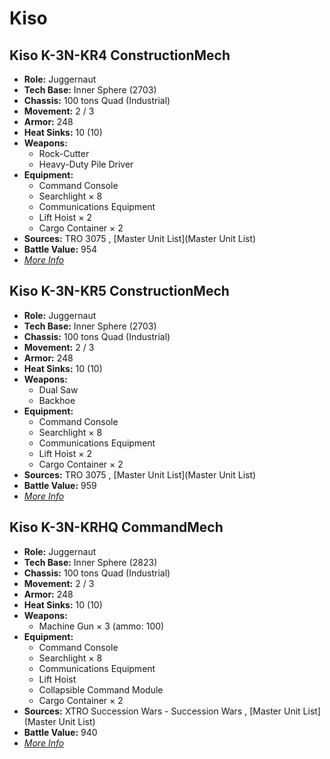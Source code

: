 # Kiso 

## Kiso K-3N-KR4 ConstructionMech 

- **Role:** Juggernaut 
- **Tech Base:** Inner Sphere (2703) 
- **Chassis:** 100 tons Quad (Industrial) 
- **Movement:** 2 / 3 
- **Armor:** 248 
- **Heat Sinks:** 10 (10) 
- **Weapons:** 
  - Rock-Cutter 
  - Heavy-Duty Pile Driver 
- **Equipment:** 
  - Command Console 
  - Searchlight × 8 
  - Communications Equipment 
  - Lift Hoist × 2 
  - Cargo Container × 2 
- **Sources:** TRO 3075 , [Master Unit List](Master Unit List) 
- **Battle Value:** 954 
- [*More Info*](kiso/kiso_k-3n-kr4_constructionmech.md) 

## Kiso K-3N-KR5 ConstructionMech 

- **Role:** Juggernaut 
- **Tech Base:** Inner Sphere (2703) 
- **Chassis:** 100 tons Quad (Industrial) 
- **Movement:** 2 / 3 
- **Armor:** 248 
- **Heat Sinks:** 10 (10) 
- **Weapons:** 
  - Dual Saw 
  - Backhoe 
- **Equipment:** 
  - Command Console 
  - Searchlight × 8 
  - Communications Equipment 
  - Lift Hoist × 2 
  - Cargo Container × 2 
- **Sources:** TRO 3075 , [Master Unit List](Master Unit List) 
- **Battle Value:** 959 
- [*More Info*](kiso/kiso_k-3n-kr5_constructionmech.md) 

## Kiso K-3N-KRHQ CommandMech 

- **Role:** Juggernaut 
- **Tech Base:** Inner Sphere (2823) 
- **Chassis:** 100 tons Quad (Industrial) 
- **Movement:** 2 / 3 
- **Armor:** 248 
- **Heat Sinks:** 10 (10) 
- **Weapons:** 
  - Machine Gun × 3 (ammo: 100) 
- **Equipment:** 
  - Command Console 
  - Searchlight × 8 
  - Communications Equipment 
  - Lift Hoist 
  - Collapsible Command Module 
  - Cargo Container × 2 
- **Sources:** XTRO Succession Wars - Succession Wars , [Master Unit List](Master Unit List) 
- **Battle Value:** 940 
- [*More Info*](kiso/kiso_k-3n-krhq_commandmech.md) 

